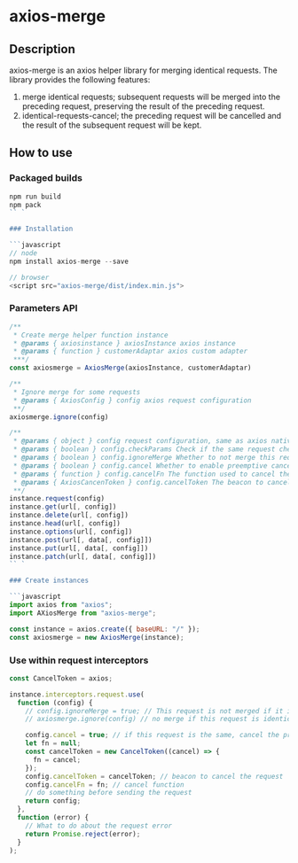 # axios-merge

## Description

axios-merge is an axios helper library for merging identical requests. The library provides the following features:

1. merge identical requests; subsequent requests will be merged into the preceding request, preserving the result of the preceding request.
2. identical-requests-cancel; the preceding request will be cancelled and the result of the subsequent request will be kept.

## How to use

### Packaged builds

``` javascript
npm run build
npm pack
`` `

### Installation

```javascript
// node
npm install axios-merge --save

// browser
<script src="axios-merge/dist/index.min.js">
```

### Parameters API
``` javascript
/**
 * Create merge helper function instance
 * @params { axiosinstance } axiosInstance axios instance
 * @params { function } customerAdaptar axios custom adapter
 ***/
const axiosmerge = AxiosMerge(axiosInstance, customerAdaptar)

/**
 * Ignore merge for some requests
 * @params { AxiosConfig } config axios request configuration
 **/
axiosmerge.ignore(config)

/**
 * @params { object } config request configuration, same as axios native configuration
 * @params { boolean } config.checkParams Check if the same request checks for parameters default true
 * @params { boolean } config.ignoreMerge Whether to not merge this request, default false Note: This parameter is mutually exclusive with the cancel parameter and cannot be configured at the same time.
 * @params { boolean } config.cancel Whether to enable preemptive cancellation, default false Note: This parameter is mutually exclusive with the ignoreMerge parameter and cannot be configured at the same time.
 * @params { function } config.cancelFn The function used to cancel the request https://axios-http.com/zh/docs/cancellation
 * @params { AxiosCancenToken } config.cancelToken The beacon to cancel the request https://axios-http.com/zh/docs/cancellation
 **/
instance.request(config)
instance.get(url[, config])
instance.delete(url[, config])
instance.head(url[, config])
instance.options(url[, config])
instance.post(url[, data[, config]])
instance.put(url[, data[, config]])
instance.patch(url[, data[, config]])
`` `

### Create instances

```javascript
import axios from "axios";
import AXiosMerge from "axios-merge";

const instance = axios.create({ baseURL: "/" });
const axiosmerge = new AxiosMerge(instance);
```

### Use within request interceptors

```javascript
const CancelToken = axios;

instance.interceptors.request.use(
  function (config) {
    // config.ignoreMerge = true; // This request is not merged if it is the same
    // axiosmerge.ignore(config) // no merge if this request is identical

    config.cancel = true; // if this request is the same, cancel the previous request and keep the last response
    let fn = null;
    const cancelToken = new CancelToken((cancel) => {
      fn = cancel;
    });
    config.cancelToken = cancelToken; // beacon to cancel the request
    config.cancelFn = fn; // cancel function
    // do something before sending the request
    return config;
  },
  function (error) {
    // What to do about the request error
    return Promise.reject(error);
  }
);
```